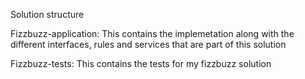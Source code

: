 Solution structure

Fizzbuzz-application: This contains the implemetation along with the different interfaces, rules and services that are part of this solution

Fizzbuzz-tests: This contains the tests for my fizzbuzz solution
